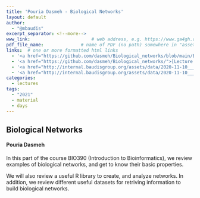 ```yaml
---
title: 'Pouria Dasmeh - Biological Networks'
layout: default
author:
  - "@mbaudis"
excerpt_separator: <!--more-->
www_link: 						# web address, e.g. https://www.ga4gh.org; auto-linked
pdf_file_name: 				# name of PDF (no path) somewhere in "assets"; auto-linked
links:  # one or more formatted html links
  - '<a href="https://github.com/dasmeh/Biological_networks/blob/main/Bio390_Pouria_Dasmeh.pdf">[Slides]</a> (PDF)'
  - '<a href="https://github.com/dasmeh/Biological_networks/">[Lecture Repo]</a>'
  - '<a href="http://internal.baudisgroup.org/assets/data/2020-11-10___Gabriel-Schweizer__Biological-Networks__UZH-BIO390-HS20-lecture-08.pdf">[2020 lecture slides] (Gabriel Schweizer)</a>'
  - '<a href="http://internal.baudisgroup.org/assets/data/2020-11-10___Gabriel-Schweizer__Biological-Networks__UZH-BIO390-HS20-lecture-08-exercises.pdf">[2020 exercises] (Gabriel Schweizer)</a>'
categories:
  - lectures
tags:
  - "2021"
  - material
  - days
---
```


## Biological Networks
#### Pouria Dasmeh

In this part of the course BIO390 (Introduction to Bioinformatics), we review examples of biological networks, and get to know their basic properties. 

<!--more-->

We will also review a useful R library to create, and analyze networks. In addition, we review different useful datasets for retriving information to build biological networks.


